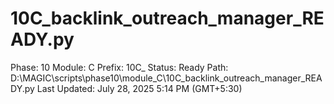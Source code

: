 # 10C_backlink_outreach_manager_READY.py

Phase: 10
Module: C
Prefix: 10C_
Status: Ready
Path: D:\MAGIC\scripts\phase10\module_C\10C_backlink_outreach_manager_READY.py
Last Updated: July 28, 2025 5:14 PM (GMT+5:30)
